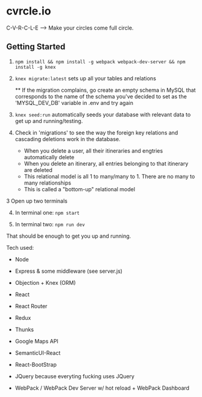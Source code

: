 # cvrcle.io
C-V-R-C-L-E --> Make your circles come full circle. 

## Getting Started
1) `npm install && npm install -g webpack webpack-dev-server && npm install -g knex`

2) `knex migrate:latest` sets up all your tables and relations
	
	** If the migration complains, go create an empty schema in MySQL that corresponds to the name of the schema you've decided to set as the 'MYSQL_DEV_DB' variable in .env and try again

3) `knex seed:run` automatically seeds your database with relevant data to get up and running/testing. 

4) Check in 'migrations' to see the way the foreign key relations and cascading deletions work in the database.
	
	- When you delete a user, all their itineraries and engtries automatically delete
	- When you delete an itinerary, all entries belonging to that itinerary are deleted
	- This relational model is all 1 to many/many to 1. There are no many to many relationships
	- This is called a "bottom-up" relational model

3 Open up two terminals

4) In terminal one: `npm start`

5) In terminal two: `npm run dev`

That should be enough to get you up and running. 

Tech used:

- Node

- Express & some middleware (see server.js)

- Objection + Knex (ORM)

- React

- React Router

- Redux

- Thunks

- Google Maps API

- SemanticUI-React

- React-BootStrap

- JQuery because everyting fucking uses JQuery

- WebPack / WebPack Dev Server w/ hot reload + WebPack Dashboard
